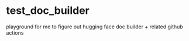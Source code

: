 # test_doc_builder
playground for me to figure out hugging face doc builder + related github actions
